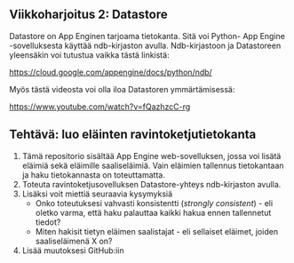 Viikkoharjoitus 2: Datastore
----------------------------

Datastore on App Enginen tarjoama tietokanta.
Sitä voi Python- App Engine -sovelluksesta käyttää ndb-kirjaston avulla.
Ndb-kirjastoon ja Datastoreen yleensäkin voi tutustua vaikka tästä linkistä:

https://cloud.google.com/appengine/docs/python/ndb/

Myös tästä videosta voi olla iloa Datastoren ymmärtämisessä:

https://www.youtube.com/watch?v=fQazhzcC-rg

## Tehtävä: luo eläinten ravintoketjutietokanta
1. Tämä repositorio sisältää App Engine web-sovelluksen, jossa voi lisätä eläimiä sekä eläimille saaliseläimiä. Vain eläimien tallennus tietokantaan ja haku tietokannasta on toteuttamatta.
2. Toteuta ravintoketjusovelluksen Datastore-yhteys ndb-kirjaston avulla.
3. Lisäksi voit miettiä seuraavia kysymyksiä
    - Onko toteutuksesi vahvasti konsistentti (*strongly consistent*) - eli oletko varma, että haku palauttaa kaikki hakua ennen tallennetut tiedot?
    - Miten hakisit tietyn eläimen saalistajat - eli sellaiset eläimet, joiden saaliseläimenä X on?
4. Lisää muutoksesi GitHub:iin
